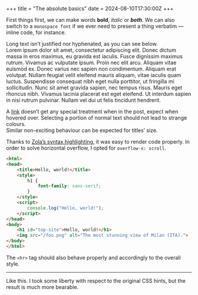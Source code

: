+++
title = "The absolute basics"
date = 2024-08-10T17:30:00Z
+++

First things first, we can make words **bold**, *italic* or ***both***.
We can also switch to a `monospace font` if we ever need to present a thing verbatim — inline code, for instance.

Long text isn’t justified nor hyphenated, as you can see below.  
Lorem ipsum dolor sit amet, consectetur adipiscing elit. Donec dictum massa in eros maximus, eu gravida est iaculis. Fusce dignissim maximus rutrum. Vivamus ac vulputate ipsum. Proin nec elit arcu. Aliquam vitae euismod ex. Donec varius nec sapien non condimentum. Aliquam erat volutpat. Nullam feugiat velit eleifend mauris aliquam, vitae iaculis quam luctus. Suspendisse consequat nibh eget nulla porttitor, ut fringilla mi sollicitudin. Nunc sit amet gravida sapien, nec tempus risus. Mauris eget rhoncus nibh. Vivamus lacinia placerat est eget eleifend. Ut interdum sapien in nisi rutrum pulvinar. Nullam vel dui ut felis tincidunt hendrerit.

A [link](#) doesn’t get any special treatment when in the post, expect when hovered over.
Selecting a portion of normal text should not lead to strange colours.  
Similar non-exciting behaviour can be expected for titles’ size.

Thanks to [Zola’s syntax highlighting](https://www.getzola.org/documentation/content/syntax-highlighting/), it was easy to render code properly.
In order to solve horizontal overflow, I opted for `overflow-x: scroll`.

```html
<html>
<head>
    <title>Hello, world!</title>
    <style>
        h1 {
            font-family: sans-serif;
        }
    </style>
    <script>
        console.log("Hello, world!");
    </script>
</head>
<body>
    <h1 id="top-site">Hello, world!</h1>
    <img src="/foo.png" alt="The most stunning view of Milan (ITA).">
</body>
</html>
```

The `<hr>` tag should also behave properly and accordingly to the overall style.

---

Like this.
I took some liberty with respect to the original CSS hints, but the result is much more bearable.
